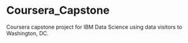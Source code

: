 # Coursera_Capstone
Coursera capstone project for IBM Data Science using data visitors to Washington, DC.
